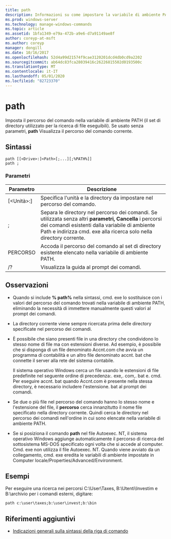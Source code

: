 ```yaml
---
title: path
description: Informazioni su come impostare la variabile di ambiente PATH.
ms.prod: windows-server
ms.technology: manage-windows-commands
ms.topic: article
ms.assetid: 1bfa1349-e79a-472b-a9e6-d7a91149ae8f
author: coreyp-at-msft
ms.author: coreyp
manager: dongill
ms.date: 10/16/2017
ms.openlocfilehash: 52d4a99d21574f9cae3120201dcd4db0cd9a2202
ms.sourcegitcommit: ab64dc83fca28039416c26226815502d0193500c
ms.translationtype: MT
ms.contentlocale: it-IT
ms.lasthandoff: 05/01/2020
ms.locfileid: "82723370"
---
```

# <a name="path"></a>path



Imposta il percorso del comando nella variabile di ambiente PATH (il set di directory utilizzato per la ricerca di file eseguibili). Se usato senza parametri, **path** Visualizza il percorso del comando corrente.



## <a name="syntax"></a>Sintassi

```
path [[<Drive>:]<Path>[;...][;%PATH%]]
path ;
```

### <a name="parameters"></a>Parametri

|     Parametro     |                                                                                                     Descrizione                                                                                                      |
|-------------------|----------------------------------------------------------------------------------------------------------------------------------------------------------------------------------------------------------------------|
| [\<Unità>:]<Path> |                                                                            Specifica l'unità e la directory da impostare nel percorso del comando.                                                                             |
|         ;         | Separa le directory nel percorso dei comandi. Se utilizzata senza altri **parametri, Cancella** i percorsi dei comandi esistenti dalla variabile di ambiente Path e indirizza cmd. exe alla ricerca solo nella directory corrente. |
|      PERCORSO       |                                                         Accoda il percorso del comando al set di directory esistente elencato nella variabile di ambiente PATH.                                                         |
|        /?         |                                                                                         Visualizza la guida al prompt dei comandi.                                                                                         |

## <a name="remarks"></a>Osservazioni

-   Quando si include **% path%** nella sintassi, cmd. exe lo sostituisce con i valori del percorso del comando trovati nella variabile di ambiente PATH, eliminando la necessità di immettere manualmente questi valori al prompt dei comandi.
-   La directory corrente viene sempre ricercata prima delle directory specificate nel percorso dei comandi.
-   È possibile che siano presenti file in una directory che condividono lo stesso nome di file ma con estensioni diverse. Ad esempio, è possibile che si disponga di un file denominato Accnt.com che avvia un programma di contabilità e un altro file denominato accnt. bat che connette il server alla rete del sistema contabile.

    Il sistema operativo Windows cerca un file usando le estensioni di file predefinite nel seguente ordine di precedenza:. exe,. com,. bat e. cmd. Per eseguire accnt. bat quando Accnt.com è presente nella stessa directory, è necessario includere l'estensione. bat al prompt dei comandi.
-   Se due o più file nel percorso del comando hanno lo stesso nome e l'estensione del file, il **percorso** cerca innanzitutto il nome file specificato nella directory corrente. Quindi cerca le directory nel percorso dei comandi nell'ordine in cui sono elencate nella variabile di ambiente PATH.
-   Se si posiziona il comando **path** nel file Autoexec. NT, il sistema operativo Windows aggiunge automaticamente il percorso di ricerca del sottosistema MS-DOS specificato ogni volta che si accede al computer. Cmd. exe non utilizza il file Autoexec. NT. Quando viene avviato da un collegamento, cmd. exe eredita le variabili di ambiente impostate in Computer locale/Properties/Advanced/Environment.

## <a name="examples"></a><a name="BKMK_examples"></a>Esempi

Per eseguire una ricerca nei percorsi C:\User\Taxes, B:\Utenti\Investim e B:\archivio per i comandi esterni, digitare:

`path c:\user\taxes;b:\user\invest;b:\bin`

## <a name="additional-references"></a>Riferimenti aggiuntivi

- [Indicazioni generali sulla sintassi della riga di comando](command-line-syntax-key.md)